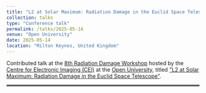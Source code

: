 ```yaml
---
title: "L2 at Solar Maximum: Radiation Damage in the Euclid Space Telescope"
collection: talks
type: "Conference talk"
permalink: /talks/2025-05-14
venue: "Open University"
date: 2025-05-14
location: "Milton Keynes, United Kingdom"
---
```


 Contributed talk at the [8th Radiation Damage Workshop](https://www.eventbrite.co.uk/e/8th-radiation-damage-workshop-tickets-1249191368009?aff=oddtdtcreator) hosted by the [Centre for Electronic Imaging (CEI)](https://university.open.ac.uk/science/research/cei/) at the [Open University](https://www.open.ac.uk/), titled ["L2 at Solar Maximum: Radiation Damage in the Euclid Space Telescope"](../files/2025-05-14_rad_dam.pdf).

<hr style="border:2px solid gray">
